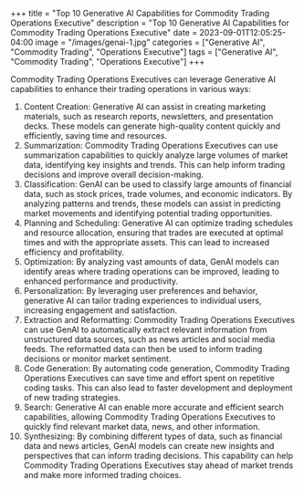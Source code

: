+++
title = "Top 10 Generative AI Capabilities for Commodity Trading Operations Executive"
description = "Top 10 Generative AI Capabilities for Commodity Trading Operations Executive"
date = 2023-09-01T12:05:25-04:00
image = "/images/genai-1.jpg"
categories = ["Generative AI", "Commodity Trading", "Operations Executive"]
tags = ["Generative AI", "Commodity Trading", "Operations Executive"]
+++

Commodity Trading Operations Executives can leverage Generative AI capabilities to enhance their trading operations in various ways:

1. Content Creation: Generative AI can assist in creating marketing materials, such as research reports, newsletters, and presentation decks. These models can generate high-quality content quickly and efficiently, saving time and resources.
2. Summarization: Commodity Trading Operations Executives can use summarization capabilities to quickly analyze large volumes of market data, identifying key insights and trends. This can help inform trading decisions and improve overall decision-making.
3. Classification: GenAI can be used to classify large amounts of financial data, such as stock prices, trade volumes, and economic indicators. By analyzing patterns and trends, these models can assist in predicting market movements and identifying potential trading opportunities.
4. Planning and Scheduling: Generative AI can optimize trading schedules and resource allocation, ensuring that trades are executed at optimal times and with the appropriate assets. This can lead to increased efficiency and profitability.
5. Optimization: By analyzing vast amounts of data, GenAI models can identify areas where trading operations can be improved, leading to enhanced performance and productivity.
6. Personalization: By leveraging user preferences and behavior, generative AI can tailor trading experiences to individual users, increasing engagement and satisfaction.
7. Extraction and Reformatting: Commodity Trading Operations Executives can use GenAI to automatically extract relevant information from unstructured data sources, such as news articles and social media feeds. The reformatted data can then be used to inform trading decisions or monitor market sentiment.
8. Code Generation: By automating code generation, Commodity Trading Operations Executives can save time and effort spent on repetitive coding tasks. This can also lead to faster development and deployment of new trading strategies.
9. Search: Generative AI can enable more accurate and efficient search capabilities, allowing Commodity Trading Operations Executives to quickly find relevant market data, news, and other information.
10. Synthesizing: By combining different types of data, such as financial data and news articles, GenAI models can create new insights and perspectives that can inform trading decisions. This capability can help Commodity Trading Operations Executives stay ahead of market trends and make more informed trading choices.
